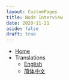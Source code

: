```yaml
---
layout: CustomPages
title: Node Interview
date: 2020-11-21
aside: false
draft: true
---
```


- [Home](sections/zh-cn/)
- Translations
  - [English](sections/en-us/)
  - [简体中文](sections/zh-cn/)
